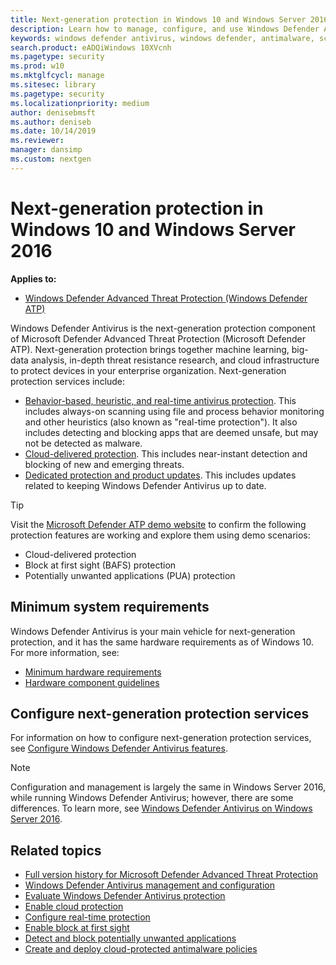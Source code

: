 ```yaml
---
title: Next-generation protection in Windows 10 and Windows Server 2016
description: Learn how to manage, configure, and use Windows Defender AV, the built-in antimalware and antivirus product available in Windows 10 and Windows Server 2016
keywords: windows defender antivirus, windows defender, antimalware, scep, system center endpoint protection, system center configuration manager, virus, malware, threat, detection, protection, security
search.product: eADQiWindows 10XVcnh
ms.pagetype: security
ms.prod: w10
ms.mktglfcycl: manage
ms.sitesec: library
ms.pagetype: security
ms.localizationpriority: medium
author: denisebmsft
ms.author: deniseb
ms.date: 10/14/2019
ms.reviewer: 
manager: dansimp
ms.custom: nextgen
---
```


# Next-generation protection in Windows 10 and Windows Server 2016

**Applies to:**

- [Windows Defender Advanced Threat Protection (Windows Defender ATP)](https://go.microsoft.com/fwlink/p/?linkid=2069559)

Windows Defender Antivirus is the next-generation protection component of Microsoft Defender Advanced Threat Protection (Microsoft Defender ATP). Next-generation protection brings together machine learning, big-data analysis, in-depth threat resistance research, and cloud infrastructure to protect devices in your enterprise organization. Next-generation protection services include:

- [Behavior-based, heuristic, and real-time antivirus protection](configure-protection-features-windows-defender-antivirus.md). This includes always-on scanning using file and process behavior monitoring and other heuristics (also known as "real-time protection"). It also includes detecting and blocking apps that are deemed unsafe, but may not be detected as malware.
- [Cloud-delivered protection](utilize-microsoft-cloud-protection-windows-defender-antivirus.md). This includes near-instant detection and blocking of new and emerging threats.
- [Dedicated protection and product updates](manage-updates-baselines-windows-defender-antivirus.md). This includes updates related to keeping Windows Defender Antivirus up to date.

>[!TIP]
>Visit the [Microsoft Defender ATP demo website](https://demo.wd.microsoft.com?ocid=cx-wddocs-testground) to confirm the following protection features are working and explore them using demo scenarios:
> - Cloud-delivered protection
> - Block at first sight (BAFS) protection
> - Potentially unwanted applications (PUA) protection

## Minimum system requirements

Windows Defender Antivirus is your main vehicle for next-generation protection, and it has the same hardware requirements as of Windows 10. For more information, see:

- [Minimum hardware requirements](https://docs.microsoft.com/windows-hardware/design/minimum/minimum-hardware-requirements-overview)
- [Hardware component guidelines](https://docs.microsoft.com/windows-hardware/design/component-guidelines/components)

## Configure next-generation protection services

For information on how to configure next-generation protection services, see [Configure Windows Defender Antivirus features](configure-windows-defender-antivirus-features.md).

> [!Note]  
> Configuration and management is largely the same in Windows Server 2016, while running Windows Defender Antivirus; however, there are some differences. To learn more, see [Windows Defender Antivirus on Windows Server 2016](windows-defender-antivirus-on-windows-server-2016.md).

## Related topics

- [Full version history for Microsoft Defender Advanced Threat Protection](../microsoft-defender-atp/whats-new-in-microsoft-defender-atp.md)
- [Windows Defender Antivirus management and configuration](configuration-management-reference-windows-defender-antivirus.md)
- [Evaluate Windows Defender Antivirus protection](evaluate-windows-defender-antivirus.md)
- [Enable cloud protection](enable-cloud-protection-windows-defender-antivirus.md)
- [Configure real-time protection](configure-real-time-protection-windows-defender-antivirus.md)
- [Enable block at first sight](configure-block-at-first-sight-windows-defender-antivirus.md)
- [Detect and block potentially unwanted applications](detect-block-potentially-unwanted-apps-windows-defender-antivirus.md)
- [Create and deploy cloud-protected antimalware policies](https://docs.microsoft.com/sccm/protect/deploy-use/endpoint-antimalware-policies#cloud-protection-service.md)
